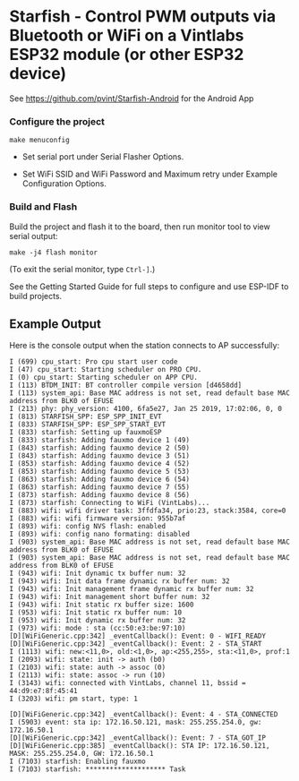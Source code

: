 # Starfish - Control PWM outputs via Bluetooth or WiFi on a Vintlabs ESP32 module (or other ESP32 device)
See https://github.com/pvint/Starfish-Android for the Android App

### Configure the project

```
make menuconfig
```

* Set serial port under Serial Flasher Options.

* Set WiFi SSID and WiFi Password and Maximum retry under Example Configuration Options.

### Build and Flash

Build the project and flash it to the board, then run monitor tool to view serial output:

```
make -j4 flash monitor
```

(To exit the serial monitor, type ``Ctrl-]``.)

See the Getting Started Guide for full steps to configure and use ESP-IDF to build projects.

## Example Output

Here is the console output when the station connects to AP successfully:
```
I (699) cpu_start: Pro cpu start user code
I (47) cpu_start: Starting scheduler on PRO CPU.
I (0) cpu_start: Starting scheduler on APP CPU.
I (113) BTDM_INIT: BT controller compile version [d4658dd]
I (113) system_api: Base MAC address is not set, read default base MAC address from BLK0 of EFUSE
I (213) phy: phy_version: 4100, 6fa5e27, Jan 25 2019, 17:02:06, 0, 0
I (813) STARFISH_SPP: ESP_SPP_INIT_EVT
I (833) STARFISH_SPP: ESP_SPP_START_EVT
I (833) starfish: Setting up fauxmoESP
I (833) starfish: Adding fauxmo device 1 (49)
I (843) starfish: Adding fauxmo device 2 (50)
I (843) starfish: Adding fauxmo device 3 (51)
I (853) starfish: Adding fauxmo device 4 (52)
I (853) starfish: Adding fauxmo device 5 (53)
I (863) starfish: Adding fauxmo device 6 (54)
I (863) starfish: Adding fauxmo device 7 (55)
I (873) starfish: Adding fauxmo device 8 (56)
I (873) starfish: Connecting to WiFi (VintLabs)...
I (883) wifi: wifi driver task: 3ffdfa34, prio:23, stack:3584, core=0
I (883) wifi: wifi firmware version: 955b7af
I (893) wifi: config NVS flash: enabled
I (893) wifi: config nano formating: disabled
I (903) system_api: Base MAC address is not set, read default base MAC address from BLK0 of EFUSE
I (903) system_api: Base MAC address is not set, read default base MAC address from BLK0 of EFUSE
I (943) wifi: Init dynamic tx buffer num: 32
I (943) wifi: Init data frame dynamic rx buffer num: 32
I (943) wifi: Init management frame dynamic rx buffer num: 32
I (943) wifi: Init management short buffer num: 32
I (943) wifi: Init static rx buffer size: 1600
I (953) wifi: Init static rx buffer num: 10
I (953) wifi: Init dynamic rx buffer num: 32
I (973) wifi: mode : sta (cc:50:e3:be:97:10)
[D][WiFiGeneric.cpp:342] _eventCallback(): Event: 0 - WIFI_READY
[D][WiFiGeneric.cpp:342] _eventCallback(): Event: 2 - STA_START
I (1113) wifi: new:<11,0>, old:<1,0>, ap:<255,255>, sta:<11,0>, prof:1
I (2093) wifi: state: init -> auth (b0)
I (2103) wifi: state: auth -> assoc (0)
I (2113) wifi: state: assoc -> run (10)
I (3143) wifi: connected with VintLabs, channel 11, bssid = 44:d9:e7:8f:45:41
I (3203) wifi: pm start, type: 1

[D][WiFiGeneric.cpp:342] _eventCallback(): Event: 4 - STA_CONNECTED
I (5903) event: sta ip: 172.16.50.121, mask: 255.255.254.0, gw: 172.16.50.1
[D][WiFiGeneric.cpp:342] _eventCallback(): Event: 7 - STA_GOT_IP
[D][WiFiGeneric.cpp:385] _eventCallback(): STA IP: 172.16.50.121, MASK: 255.255.254.0, GW: 172.16.50.1
I (7103) starfish: Enabling fauxmo
I (7103) starfish: ******************** Task

```


